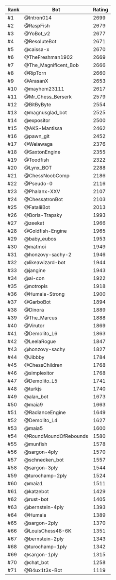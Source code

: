 Rank|Bot|Rating
---|---|---
#1|@Intron014|2699
#2|@RaspFish|2679
#3|@YoBot_v2|2677
#4|@ResoluteBot|2671
#5|@caissa-x|2670
#6|@TheFreshman1902|2669
#7|@The_Magnificent_Bob|2666
#8|@RipTorn|2660
#9|@ArasanX|2653
#10|@mayhem23111|2617
#11|@Mr_Chess_Berserk|2579
#12|@BitByByte|2554
#13|@magnusglad_bot|2525
#14|@expositor|2500
#15|@AKS-Mantissa|2462
#16|@pawn_git|2452
#17|@Weiawaga|2376
#18|@SaxtonEngine|2355
#19|@Toodfish|2322
#20|@Lynx_BOT|2288
#21|@ChessNoobComp|2186
#22|@Pseudo-0|2116
#23|@Phalanx-XXV|2107
#24|@ChessatronBot|2103
#25|@FataliiBot|2013
#26|@Boris-Trapsky|1993
#27|@zeekat|1966
#28|@Goldfish-Engine|1965
#29|@baby_eubos|1953
#30|@matmoi|1949
#31|@honzovy-sachy-2|1946
#32|@likeawizard-bot|1944
#33|@jangine|1943
#34|@ai-con|1922
#35|@notropis|1918
#36|@Humaia-Strong|1900
#37|@GarboBot|1894
#38|@Dinora|1889
#39|@The_Marcus|1888
#40|@Virutor|1869
#41|@Demolito_L6|1863
#42|@LeelaRogue|1847
#43|@honzovy-sachy|1827
#44|@Jibbby|1784
#45|@ChessChildren|1768
#46|@simplexitor|1768
#47|@Demolito_L5|1741
#48|@turkjs|1740
#49|@alan_bot|1673
#50|@maia9|1663
#51|@RadianceEngine|1649
#52|@Demolito_L4|1627
#53|@maia5|1600
#54|@RoundMoundOfRebounds|1580
#55|@munfish|1578
#56|@sargon-4ply|1570
#57|@schnecken_bot|1557
#58|@sargon-3ply|1544
#59|@turochamp-2ply|1524
#60|@maia1|1511
#61|@katzebot|1429
#62|@rust-bot|1405
#63|@bernstein-4ply|1393
#64|@Humaia|1389
#65|@sargon-2ply|1370
#66|@LouisChess48-6K|1351
#67|@bernstein-2ply|1343
#68|@turochamp-1ply|1342
#69|@sargon-1ply|1315
#70|@chat_bot|1258
#71|@B4ux1t3s-Bot|1119
